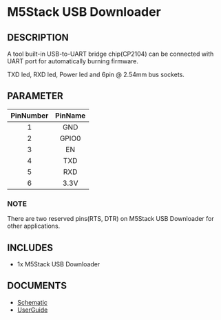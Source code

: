 # M5Stack USB Downloader

## DESCRIPTION

A tool built-in USB-to-UART bridge chip(CP2104) can be connected with UART port for automatically burning firmware.

TXD led, RXD led, Power led and 6pin @ 2.54mm bus sockets.

## PARAMETER

|       PinNumber       |          PinName          |
| :-------------------: |:------------------------: |
|           1           |           GND             |
|           2           |           GPIO0           |
|           3           |           EN              |
|           4           |           TXD             |
|           5           |           RXD             |
|           6           |           3.3V            |

### NOTE

There are two reserved pins(RTS, DTR) on M5Stack USB Downloader for other applications.

## INCLUDES

- 1x M5Stack USB Downloader

## DOCUMENTS

- [Schematic](https://github.com/watson8544/M5Stack-UserGuide/blob/master/TOOLS_DOCS/USBtool.pdf)
- [UserGuide](https://github.com/watson8544/M5Stack-UserGuide/blob/master/TOOLS_DOCS/M5Stack-USB-Downloader-UserGuide.md)

<!-- <figure>
    <img src="assets/img/product_pics/units/M5GO_Unit_moisture.jpg" height="50" width="49">
</figure> -->
